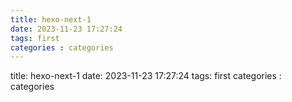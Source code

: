 ```yaml
---
title: hexo-next-1
date: 2023-11-23 17:27:24
tags: first 
categories : categories
---
```

title: hexo-next-1
date: 2023-11-23 17:27:24
tags: first 
categories : categories